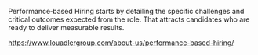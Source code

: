 Performance‑based Hiring starts by detailing the specific challenges and critical outcomes expected from the role. That attracts candidates who are ready to deliver measurable results. 



https://www.louadlergroup.com/about-us/performance-based-hiring/